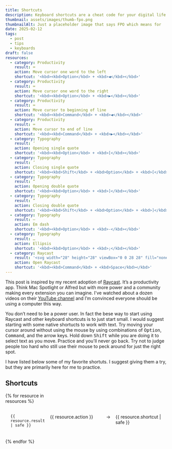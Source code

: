 ```yaml
---
title: Shortcuts
description: Keyboard shortcuts are a cheat code for your digital life
thumbnail: assets/images/thumb-fpo.png
thumbnailAlt: Just a placeholder image that says FPO which means for  
date: 2025-02-12
tags:
  - post
  - tips
  - keyboards
draft: false
resources:
  - category: Productivity
    result: ⌨️
    action: Move cursor one word to the left
    shortcut: '<kbd><kbd>Option</kbd> + <kbd>◀</kbd></kbd>'
  - category: Productivity
    result: ⌨️
    action: Move cursor one word to the right
    shortcut: '<kbd><kbd>Option</kbd> + <kbd>▶</kbd></kbd>'
  - category: Productivity
    result: ⌨️
    action: Move cursor to beginning of line
    shortcut: '<kbd><kbd>Command</kbd> + <kbd>◀</kbd></kbd>'
  - category: Productivity
    result: ⌨️
    action: Move cursor to end of line
    shortcut: '<kbd><kbd>Command</kbd> + <kbd>▶</kbd></kbd>'
  - category: Typography
    result: ‘
    action: Opening single quote 
    shortcut: '<kbd><kbd>Option</kbd> + <kbd>[</kbd></kbd>'  
  - category: Typography
    result: ’
    action: Closing single quote 
    shortcut: '<kbd><kbd>Shift</kbd> + <kbd>Option</kbd> + <kbd>[</kbd></kbd>'
  - category: Typography
    result: “
    action: Opening double quote 
    shortcut: '<kbd><kbd>Option</kbd> + <kbd>]</kbd></kbd>'
  - category: Typography
    result: ”
    action: Closing double quote 
    shortcut: '<kbd><kbd>Shift</kbd> + <kbd>Option</kbd> + <kbd>]</kbd></kbd>'
  - category: Typography
    result: —
    action: Em dash 
    shortcut: '<kbd><kbd>Option</kbd> + <kbd>-</kbd></kbd>'
  - category: Typography
    result: …
    action: Ellipsis
    shortcut: '<kbd><kbd>Option</kbd> + <kbd>;</kbd></kbd>'
  - category: Raycast
    result: '<svg width="28" height="28" viewBox="0 0 28 28" fill="none" xmlns="http://www.w3.org/2000/svg"><path fill-rule="evenodd" clip-rule="evenodd" d="M7 18.079V21L0 14L1.46 12.54L7 18.081V18.079ZM9.921 21H7L14 28L15.46 26.54L9.921 21ZM26.535 15.462L27.996 14L13.996 0L12.538 1.466L18.077 7.004H14.73L10.864 3.146L9.404 4.606L11.809 7.01H10.129V17.876H20.994V16.196L23.399 18.6L24.859 17.14L20.994 13.274V9.927L26.535 15.462ZM7.73 6.276L6.265 7.738L7.833 9.304L9.294 7.844L7.73 6.276ZM20.162 18.708L18.702 20.17L20.268 21.738L21.73 20.276L20.162 18.708ZM4.596 9.41L3.134 10.872L7 14.738V11.815L4.596 9.41ZM16.192 21.006H13.268L17.134 24.872L18.596 23.41L16.192 21.006Z" fill="#FF6363"/></svg>'
    action: Open Raycast
    shortcut: '<kbd><kbd>Command</kbd> + <kbd>Space</kbd></kbd>'
---
```


This post is inspired by my recent adoption of [Raycast](https://www.raycast.com/). It’s a productivity app. Think Mac Spotlight or Alfred but with more power and a community making every extension you can imagine. I've watched about a dozen videos on their [YouTube channel](https://www.youtube.com/@raycastapp) and I’m convinced everyone should be using a computer this way. 

You don’t need to be a power user. In fact the bese way to start using Raycast and other keyboard shortcuts is to just start small. I would suggest starting with some native shortucts to work with text. Try moving your cursor around without using the mouse by using combinations of <kbd>Option</kbd>, <kbd>Command</kbd>, and the arrow keys. Hold down <kbd>Shift</kbd> while you are doing it to select text as you move. Practice and you'll never go back. Try not to judge people too hard who still use their mouse to peck around for just the right spot.

I have listed below some of my favorite shortuts. I suggest giving them a try, but they are primarily here for me to practice. 

## Shortcuts

<div style="
display: grid;
grid-template-columns: min-content 1fr min-content 1fr;
gap: 1rem;
margin-block-end: 3rem;"> {% for resource in resources %}
  <div class="card" 
    style="
    grid-column: span 4;
    display: grid;
    grid-template-columns: subgrid;
    border-bottom: 1px solid var(--subtle-border);
    padding: 1rem 1rem 1.2rem;">
    <div><code>{{ resource.result | safe }}</code></div>
    <div>{{ resource.action }}</div> 
    <div>→</div> 
    <div>{{ resource.shortcut | safe }}</div>
  </div>{% endfor %}
</div>

